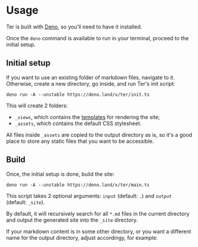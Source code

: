 # Usage

Ter is built with [Deno](https://deno.land/), so you'll need to have it
installed.

Once the `deno` command is available to run in your terminal, proceed to the
initial setup.

## Initial setup

If you want to use an existing folder of markdown files, navigate to it.
Otherwise, create a new directory, go inside, and run Ter's init script:

```
deno run -A --unstable https://deno.land/x/ter/init.ts
```

This will create 2 folders:

- `_views`, which contains the [templates](/templates.md) for rendering the
  site;
- `_assets`, which contains the default CSS stylesheet.

All files inside `_assets` are copied to the output directory as is, so it's a
good place to store any static files that you want to be accessible.

## Build

Once, the initial setup is done, build the site:

```
deno run -A --unstable https://deno.land/x/ter/main.ts
```

This script takes 2 optional arguments: `input` (default: `.`) and `output`
(default: `_site`).

By default, it will recursively search for all `*.md` files in the current
directory and output the generated site into the `_site` directory.

If your markdown content is in some other directory, or you want a different
name for the output directory, adjust accordingy, for example:
